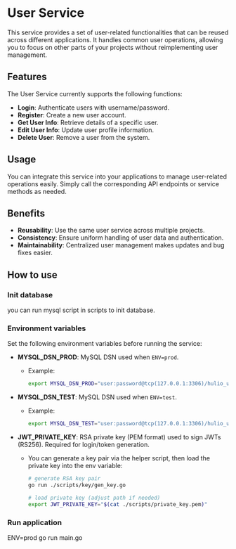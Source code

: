 # User Service

This service provides a set of user-related functionalities that can be reused across different applications. It handles common user operations, allowing you to focus on other parts of your projects without reimplementing user management.

## Features

The User Service currently supports the following functions:

- **Login**: Authenticate users with username/password.
- **Register**: Create a new user account.
- **Get User Info**: Retrieve details of a specific user.
- **Edit User Info**: Update user profile information.
- **Delete User**: Remove a user from the system.

## Usage

You can integrate this service into your applications to manage user-related operations easily. Simply call the corresponding API endpoints or service methods as needed.

## Benefits

- **Reusability**: Use the same user service across multiple projects.
- **Consistency**: Ensure uniform handling of user data and authentication.
- **Maintainability**: Centralized user management makes updates and bug fixes easier.

## How to use
### Init database
you can run mysql script in scripts to init database.

### Environment variables

Set the following environment variables before running the service:

- **MYSQL_DSN_PROD**: MySQL DSN used when `ENV=prod`.
  - Example:
    ```bash
    export MYSQL_DSN_PROD="user:password@tcp(127.0.0.1:3306)/hulio_user?charset=utf8mb4&parseTime=True&loc=Local"
    ```

- **MYSQL_DSN_TEST**: MySQL DSN used when `ENV=test`.
  - Example:
    ```bash
    export MYSQL_DSN_TEST="user:password@tcp(127.0.0.1:3306)/hulio_user_test?charset=utf8mb4&parseTime=True&loc=Local"
    ```

- **JWT_PRIVATE_KEY**: RSA private key (PEM format) used to sign JWTs (RS256). Required for login/token generation.
  - You can generate a key pair via the helper script, then load the private key into the env variable:
    ```bash
    # generate RSA key pair
    go run ./scripts/key/gen_key.go

    # load private key (adjust path if needed)
    export JWT_PRIVATE_KEY="$(cat ./scripts/private_key.pem)"
    ```
### Run application
ENV=prod go run main.go
